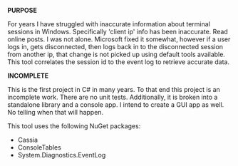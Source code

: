 **PURPOSE**

For years I have struggled with inaccurate information about terminal sessions in Windows. Specifically 'client ip' info has been inaccurate. Read online posts. I was not alone. Microsoft fixed it somewhat, however if a user logs in, gets disconnected, then logs back in to the disconnected session from another ip, that change is not picked up using default tools available. This tool correlates the session id to the event log to retrieve accurate data.

**INCOMPLETE**

This is the first project in C# in many years. To that end this project is an incomplete work. There are no unit tests. Additionally, it is broken into a standalone library and a console app. I intend to create a GUI app as well. No telling when that will happen.

This tool uses the following NuGet packages:
- Cassia
- ConsoleTables
- System.Diagnostics.EventLog
